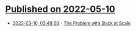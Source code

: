 # [Published on 2022-05-10](index.md)

* [2022-05-10, 03:48:03](https://news.ycombinator.com/item?id=31323227) - [The Problem with Slack at Scale](https://liorn.substack.com/p/the-problem-with-slack)
